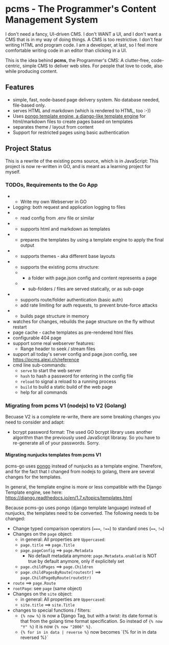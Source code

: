 # pcms - The Programmer's Content Management System

I don't need a fancy, UI-driven CMS. I don't WANT a  UI, and I don't want a CMS that is in my way of doing things.
A CMS is too restrictive. I don't fear writing HTML and program code. I am a developer, at last, so I feel more
comfortable writing code in an editor than clicking in a UI.

This is the idea behind **pcms**, the Programmer's CMS: A clutter-free, code-centric, simple CMS to deliver web sites. For people that
love to code, also while producing content.

## Features

* simple, fast, node-based page delivery system. No database needed, file-based only.
* serves HTML and markdown (which is rendered to HTML, too :-))
* Uses [pongo template engine, a django-like template engine](https://github.com/flosch/pongo2) for html/markdown files to create pages based on templates
* separates theme / layout from content
* Support for restricted pages using basic authentication

## Project Status

This is a rewrite of the existing pcms source, which is in JavaScript: This project is now re-written in GO,
and is meant as a learning project for myself.

### TODOs, Requirements to the Go App

* + Write my own Webserver in GO
* Logging: both request and application logging to files
* + read config from .env file or similar
* + supports html and markdown as templates
* + prepares the templates by using a template engine to apply the final output
* + supports themes - aka different base layouts 
* + supports the existing pcms structure: 
  * + a folder with page.json config and content represents a page
  * + sub-folders / files are served statically, or as sub-page
* + supports route/folder authentication (basic auth)
  * add rate limiting for auth requests, to prevent brute-force attacks
* + builds page structure in memory
* watches for changes, rebuilds the page structure on the fly without restart
* page cache - cache templates as pre-rendered html files
* configurable 404 page
* support some real webserver features:
  * Range header to seek / stream files
* support all today's server config and page.json config, see https://pcms.alexi.ch/reference
* cmd line sub-commands:
  * `serve` to start the web server
  * `hash` to hash a password for entering in the config file
  * `reload` to signal a reload to a running process
  * `build` to build a static build of the web page
  * help for all commands

### Migrating from pcms V1 (nodejs) to V2 (Golang)

Becuase V2 is a complete re-write, there are some breaking changes you need to consider and adapt:

* bcrypt password format: The used GO bcrypt library uses another algorithm than the previously used JavaScript libraray. So you have to re-generate all of your passwords. Sorry.

#### Migrating nunjucks templates from pcms V1

pcms-go uses [pongo](https://pkg.go.dev/github.com/flosch/pongo2/v4@v4.0.2) instead of nunjucks as a template engine.
Therefore, and for the fact that I changed from nodejs to golang, there are several changes for the templates.

In general, the template engine is more or less compatible with the Django Template engine, see here: https://django.readthedocs.io/en/1.7.x/topics/templates.html

Because pcms-go uses pongo (django template language) instead of nunjucks, the templates need to be converted. The following
needs to be changed:

* Change typed comparison operators (`===`, `!==`) to standard ones (`==`, `!=`)
* Changes on the `page` object:
  * in general: All properties are `Uppercased`:
  * `page.title` ==> `page.Title`
  * `page.pageConfig` ==> `page.Metadata`
    * No default metadata anymore: `page.Metadata.enabled` is NOT true by default anymore, only if explicitely set
  * `page.childPages` ==> `page.Children`
  * `page.childPagesByRoute[routestr]` ==> `page.ChildPageByRoute(routeStr)`
* `route` ==> `page.Route`
* `rootPage`: see `page` (same object)
* Changes on the `site` object:
  * in general: All properties are `Uppercased`:
  * `site.title` ==> `site.Title`
* changes to special functions / filters:
  * `{% now %}` is now a Django Tag, but with a twist: its date format is that from the golang time format specification.
    So instead of `{% now "Y" %}` it is now `{% now "2006" %}`.
  * `{% for in in data | reverse %}` now becomes ´{% for in in data reversed %}`